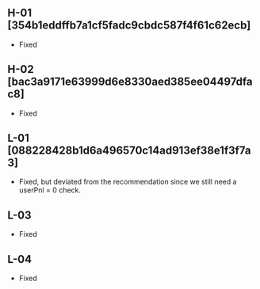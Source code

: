 ## H-01 [354b1eddffb7a1cf5fadc9cbdc587f4f61c62ecb] 
- Fixed
## H-02 [bac3a9171e63999d6e8330aed385ee04497dfac8] 
- Fixed
## L-01 [088228428b1d6a496570c14ad913ef38e1f3f7a3] 
- Fixed, but deviated from the recommendation since we still need a userPnl = 0 check.
## L-03
- Fixed
## L-04
- Fixed


